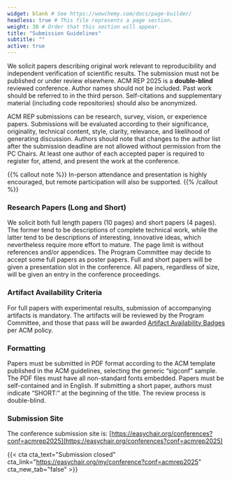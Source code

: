 ```yaml
---
widget: blank # See https://wowchemy.com/docs/page-builder/
headless: true # This file represents a page section.
weight: 30 # Order that this section will appear.
title: "Submission Guidelines"
subtitle: ""
active: true
---
```

We solicit papers describing original work relevant to reproducibility and independent verification of scientific results. The submission must not be published or under review elsewhere. ACM REP 2025 is a **double-blind** reviewed conference. Author names should not be included. Past work should be referred to in the third person. Self-citations and supplementary material (including code repositories) should also be anonymized.

ACM REP submissions can be research, survey, vision, or experience papers. Submissions will be evaluated according to their significance, originality, technical content, style, clarity, relevance, and likelihood of generating discussion. Authors should note that changes to the author list after the submission deadline are not allowed without permission from the PC Chairs. At least one author of each accepted paper is required to register for, attend, and present the work at the conference. 

{{% callout note %}}
In-person attendance and presentation is highly encouraged, but remote participation will also be supported.
{{% /callout %}}

### Research Papers (Long and Short)

We solicit both full length papers (10 pages) and short papers (4 pages). The former tend to be descriptions of complete technical work, while the latter tend to be descriptions of interesting, innovative ideas, which nevertheless require more effort to mature. The page limit is without references and/or appendices. The Program Committee may decide to accept some full papers as poster papers. Full and short papers will be given a presentation slot in the conference. All papers, regardless of size, will be given an entry in the conference proceedings.

### Artifact Availability Criteria

For full papers with experimental results, submission of accompanying artifacts is mandatory. The artifacts will be reviewed by the Program Committee, and those that pass will be awarded [Artifact Availability Badges](https://www.acm.org/publications/policies/artifact-review-and-badging-current) per ACM policy.

### Formatting 

Papers must be submitted in PDF format according to the ACM template published in the ACM guidelines, selecting the generic “sigconf” sample. The PDF files must have all non-standard fonts embedded. Papers must be self-contained and in English. If submitting a short paper, authors must indicate “SHORT:” at the beginning of the title. The review process is double-blind. 

### Submission Site

The conference submission site is: [https://easychair.org/conferences?conf=acmrep2025](https://easychair.org/conferences?conf=acmrep2025)

{{< cta cta_text="Submission closed" cta_link="https://easychair.org/my/conference?conf=acmrep2025" cta_new_tab="false" >}}

